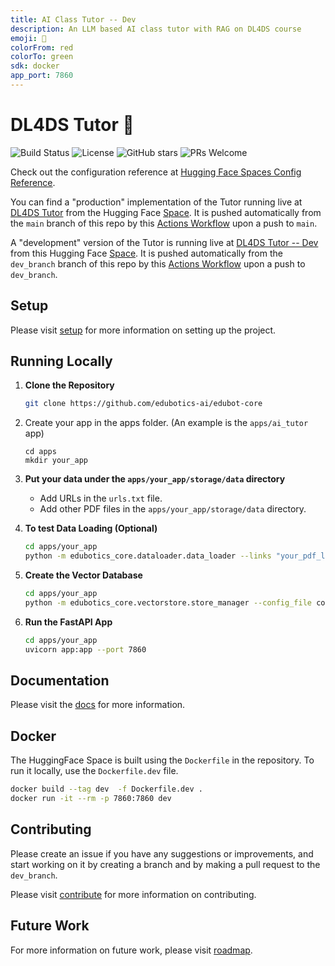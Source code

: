```yaml
---
title: AI Class Tutor -- Dev
description: An LLM based AI class tutor with RAG on DL4DS course
emoji: 🐶
colorFrom: red
colorTo: green
sdk: docker
app_port: 7860
---
```

# DL4DS Tutor 🏃

![Build Status](https://github.com/edubotics-ai/edubot-core/actions/workflows/push_to_hf_space.yml/badge.svg)
![License](https://img.shields.io/github/license/edubotics-ai/edubot-core)
![GitHub stars](https://img.shields.io/github/stars/edubotics-ai/edubot-core)
![PRs Welcome](https://img.shields.io/badge/PRs-welcome-brightgreen.svg?style=flat-square)


Check out the configuration reference at [Hugging Face Spaces Config Reference](https://huggingface.co/docs/hub/spaces-config-reference).

You can find a "production" implementation of the Tutor running live at [DL4DS Tutor](https://dl4ds-dl4ds-tutor.hf.space/)  from the
Hugging Face [Space](https://huggingface.co/spaces/dl4ds/dl4ds_tutor). It is pushed automatically from the `main` branch of this repo by this
[Actions Workflow](https://github.com/DL4DS/dl4ds_tutor/blob/main/.github/workflows/push_to_hf_space.yml) upon a push to `main`.

A "development" version of the Tutor is running live at [DL4DS Tutor -- Dev](https://dl4ds-tutor-dev.hf.space/) from this Hugging Face
[Space](https://huggingface.co/spaces/dl4ds/tutor_dev). It is pushed automatically from the `dev_branch` branch of this repo by this
[Actions Workflow](https://github.com/DL4DS/dl4ds_tutor/blob/dev_branch/.github/workflows/push_to_hf_space_prototype.yml) upon a push to `dev_branch`.

## Setup

Please visit [setup](https://dl4ds.github.io/dl4ds_tutor/guide/setup/) for more information on setting up the project.

## Running Locally

1. **Clone the Repository**
   ```bash
   git clone https://github.com/edubotics-ai/edubot-core
   ```

2. Create your app in the apps folder. (An example is the `apps/ai_tutor` app)
   ```
   cd apps
   mkdir your_app
   ```

2. **Put your data under the `apps/your_app/storage/data` directory**
   - Add URLs in the `urls.txt` file.
   - Add other PDF files in the `apps/your_app/storage/data` directory.

3. **To test Data Loading (Optional)**
   ```bash
   cd apps/your_app
   python -m edubotics_core.dataloader.data_loader --links "your_pdf_link" --config_file config/config.yml --project_config_file config/project_config.yml
   ```

4. **Create the Vector Database**
   ```bash
   cd apps/your_app
   python -m edubotics_core.vectorstore.store_manager --config_file config/config.yml --project_config_file config/project_config.yml
   ```

6. **Run the FastAPI App**
   ```bash
   cd apps/your_app
   uvicorn app:app --port 7860 
   ```

## Documentation

Please visit the [docs](https://dl4ds.github.io/dl4ds_tutor/) for more information.


## Docker 

The HuggingFace Space is built using the `Dockerfile` in the repository. To run it locally, use the `Dockerfile.dev` file.

```bash
docker build --tag dev  -f Dockerfile.dev .
docker run -it --rm -p 7860:7860 dev
```

## Contributing

Please create an issue if you have any suggestions or improvements, and start working on it by creating a branch and by making a pull request to the `dev_branch`.

Please visit [contribute](https://dl4ds.github.io/dl4ds_tutor/guide/contribute/) for more information on contributing.

## Future Work

For more information on future work, please visit [roadmap](https://dl4ds.github.io/dl4ds_tutor/guide/readmap/).

